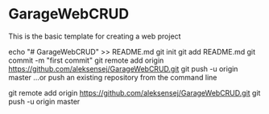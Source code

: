 # GarageWebCRUD
This is the basic template for creating a web project

echo "# GarageWebCRUD" >> README.md
git init
git add README.md
git commit -m "first commit"
git remote add origin https://github.com/aleksensej/GarageWebCRUD.git
git push -u origin master
…or push an existing repository from the command line

git remote add origin https://github.com/aleksensej/GarageWebCRUD.git
git push -u origin master
